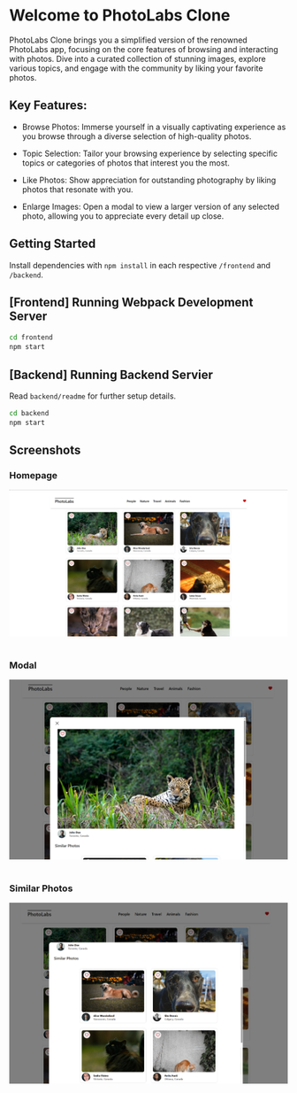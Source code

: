 # Welcome to PhotoLabs Clone
PhotoLabs Clone brings you a simplified version of the renowned PhotoLabs app, focusing on the core features of browsing and interacting with photos. Dive into a curated collection of stunning images, explore various topics, and engage with the community by liking your favorite photos.

## Key Features:

- Browse Photos: Immerse yourself in a visually captivating experience as you browse through a diverse selection of high-quality photos.

- Topic Selection: Tailor your browsing experience by selecting specific topics or categories of photos that interest you the most.

- Like Photos: Show appreciation for outstanding photography by liking photos that resonate with you.

- Enlarge Images: Open a modal to view a larger version of any selected photo, allowing you to appreciate every detail up close.
## Getting Started

Install dependencies with `npm install` in each respective `/frontend` and `/backend`.

## [Frontend] Running Webpack Development Server

```sh
cd frontend
npm start
```

## [Backend] Running Backend Servier

Read `backend/readme` for further setup details.

```sh
cd backend
npm start

```

## Screenshots

### Homepage
!["Homepage"](https://github.com/lnz-rvng/photolabs-starter/blob/main/docs/home_page.png?raw=true)

#
### Modal
!["Modal"](https://github.com/lnz-rvng/photolabs-starter/blob/main/docs/photo_modal.png?raw=true)

#
### Similar Photos
!["Similar Photos"](https://github.com/lnz-rvng/photolabs-starter/blob/main/docs/similar_photos.png?raw=true)


